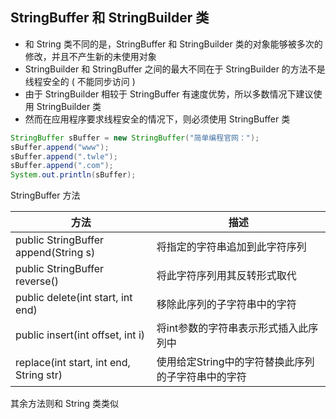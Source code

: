 ## StringBuffer 和 StringBuilder 类
- 和 String 类不同的是，StringBuffer 和 StringBuilder 类的对象能够被多次的修改，并且不产生新的未使用对象
- StringBuilder 和 StringBuffer 之间的最大不同在于 StringBuilder 的方法不是线程安全的 ( 不能同步访问 )
- 由于 StringBuilder 相较于 StringBuffer 有速度优势，所以多数情况下建议使用 StringBuilder 类
- 然而在应用程序要求线程安全的情况下，则必须使用 StringBuffer 类
```java
StringBuffer sBuffer = new StringBuffer("简单编程官网：");
sBuffer.append("www");
sBuffer.append(".twle");
sBuffer.append(".com");
System.out.println(sBuffer); 
```
StringBuffer 方法

方法|描述
--|--
public StringBuffer append(String s)|将指定的字符串追加到此字符序列
public StringBuffer reverse()|将此字符序列用其反转形式取代
public delete(int start, int end)|移除此序列的子字符串中的字符
public insert(int offset, int i)|将int参数的字符串表示形式插入此序列中
replace(int start, int end, String str)|使用给定String中的字符替换此序列的子字符串中的字符
其余方法则和 String 类类似
